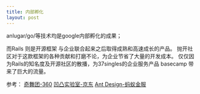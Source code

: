 ```yaml
---
title: 内部孵化
layout: post
---
```

anlugar/go/等技术均是google内部孵化的成果；

而Rails 则是开源框架 与企业联合起来之后取得成熟和高速成长的产品。
抛开社区对于这款框架的各种贡献和打磨不论，为企业节省了大量的开发成本。
仅仅因为Rails的知名度及开源社区的散播，为37singles的企业服务产品 basecamp 带来了巨大的流量。

参考：
[奇舞团-360](https://75team.com/)
[凹凸实验室-京东](https://aotu.io/)
[Ant Design-蚂蚁金服](https://ant.design/)